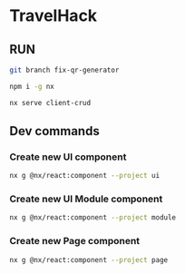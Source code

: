 # TravelHack

## RUN

```bash
git branch fix-qr-generator
```

```bash
npm i -g nx
```

```bash
nx serve client-crud
```

## Dev commands

### Create new UI component
```bash
nx g @nx/react:component --project ui
```

### Create new UI Module component
```bash
nx g @nx/react:component --project module
```

### Create new Page component
```bash
nx g @nx/react:component --project page
```
